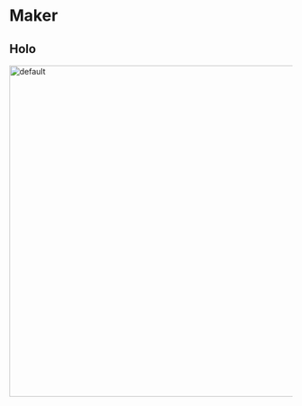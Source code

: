 # Maker

## Holo

<img width="590" alt="default" src="https://user-images.githubusercontent.com/29402714/42134824-924399d8-7d7d-11e8-9159-69034b9606a7.jpg">
